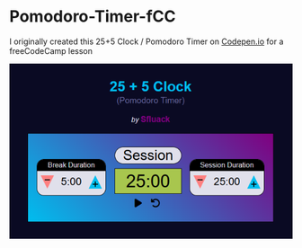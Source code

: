 # Pomodoro-Timer-fCC
I originally created this 25+5 Clock / Pomodoro Timer on <a href="https://codepen.io/Gurash/pen/eYaVPqK" alt="Codepen.io" target="_blank">Codepen.io</a> for a freeCodeCamp lesson

<img src="https://github.com/DevMichaelV/Pomodoro-Timer-fCC/blob/main/JS-Pomodoro-fCC.png?raw=true" alt="JavaScript 25+5 Clock / Pomodoro Timer for freeCodeCamp">
